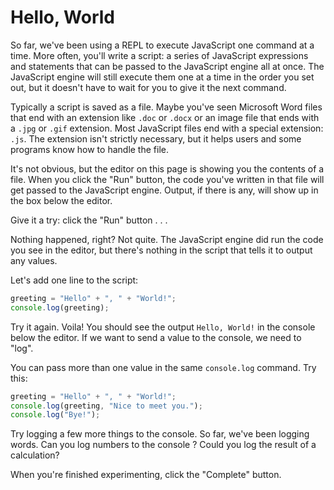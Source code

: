 # Hello, World

So far, we've been using a REPL to execute JavaScript one command at a time.
More often, you'll write a script: a series of JavaScript expressions and
statements that can be passed to the JavaScript engine all at once. The
JavaScript engine will still execute them one at a time in the order you set
out, but it doesn't have to wait for you to give it the next command.

Typically a script is saved as a file. Maybe you've seen Microsoft Word files
that end with an extension like `.doc` or `.docx` or an image file that ends
with a `.jpg` or `.gif` extension. Most JavaScript files end with a special
extension: `.js`. The extension isn't strictly necessary, but it helps users
and some programs know how to handle the file.

It's not obvious, but the editor on this page is showing you the contents of a
file. When you click the "Run" button, the code you've written in that file will
get passed to the JavaScript engine. Output, if there is any, will show up in
the box below the editor.

Give it a try: click the "Run" button . . .

Nothing happened, right? Not quite. The JavaScript engine did run the code you
see in the editor, but there's nothing in the script that tells it to output any
values.

Let's add one line to the script:

```javascript
greeting = "Hello" + ", " + "World!";
console.log(greeting);
```

Try it again. Voila! You should see the output `Hello, World!` in the console
below the editor. If we want to send a value to the console, we need to "log".

You can pass more than one value in the same `console.log` command. Try this:

```javascript
greeting = "Hello" + ", " + "World!";
console.log(greeting, "Nice to meet you.");
console.log("Bye!");
```

Try logging a few more things to the console. So far, we've been logging words.
Can you log numbers to the console ? Could you log the result of a calculation?

When you're finished experimenting, click the "Complete" button.
